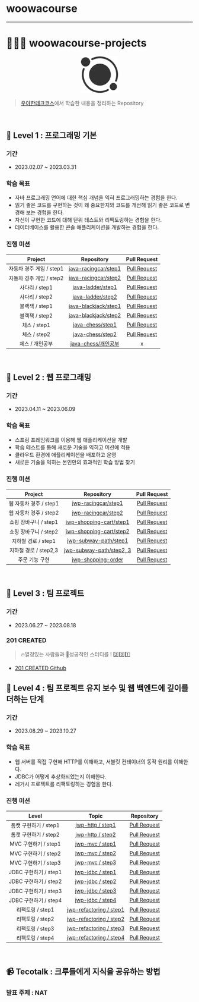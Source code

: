 # woowacourse
---
# 👨🏻‍💻 woowacourse-projects

<p align="center">
    <img src="./image.webp" alt="우아한 테크코스 포스터" width="20%" />
</p>



>  [우아한테크코스](https://woowacourse.github.io/)에서 학습한 내용을 정리하는 Repository

<br/>

## 🥚 Level 1 : 프로그래밍 기본

### 기간

- 2023.02.07 ~ 2023.03.31

### 학습 목표

- 자바 프로그래밍 언어에 대한 핵심 개념을 익혀 프로그래밍하는 경험을 한다.
- 읽기 좋은 코드를 구현하는 것이 왜 중요한지와 코드를 개선해 읽기 좋은 코드로 변경해 보는 경험을 한다.
- 자신이 구현한 코드에 대해 단위 테스트와 리팩토링하는 경험을 한다.
- 데이터베이스를 활용한 콘솔 애플리케이션을 개발하는 경험을 한다.

### 진행 미션

|      Project      |                                 Repository                                  |                              Pull Request                              |
|:-----------------:|:---------------------------------------------------------------------------:|:----------------------------------------------------------------------:|
| 자동차 경주 게임 / step1 | [java-racingcar/step1](https://github.com/CFalws/java-racingcar/tree/step1) | [Pull Request](https://github.com/woowacourse/java-racingcar/pull/444) |
| 자동차 경주 게임 / step2 | [java-racingcar/step2](https://github.com/CFalws/java-racingcar/tree/step2) | [Pull Request](https://github.com/woowacourse/java-racingcar/pull/586) |
|    사다리 / step1    |    [java-ladder/step1](https://github.com/CFalws/java-ladder/tree/step1)    |   [Pull Request](https://github.com/woowacourse/java-ladder/pull/86)   |
|    사다리 / step2    |    [java-ladder/step2](https://github.com/CFalws/java-ladder/tree/step2)    |  [Pull Request](https://github.com/woowacourse/java-ladder/pull/238)   |
|    블랙잭 / step1    | [java-blackjack/step1](https://github.com/CFalws/java-blackjack/tree/step1) | [Pull Request](https://github.com/woowacourse/java-blackjack/pull/467) |
|    블랙잭 / step2    | [java-blackjack/step2](https://github.com/CFalws/java-blackjack/tree/step2) | [Pull Request](https://github.com/woowacourse/java-blackjack/pull/519) |
|    체스 / step1     |     [java-chess/step1](https://github.com/CFalws/java-chess/tree/step1)     |   [Pull Request](https://github.com/woowacourse/java-chess/pull/445)   |
|    체스 / step2     |     [java-chess/step2](https://github.com/CFalws/java-chess/tree/step2)     |   [Pull Request](https://github.com/woowacourse/java-chess/pull/600)   |
|     체스 / 개인공부     |      [java-chess/개인공부](https://github.com/CFalws/java-chess/tree/new)       |                                   x                                    |
<br/>

## 🐣 Level 2 : 웹 프로그래밍

### 기간

- 2023.04.11 ~ 2023.06.09

### 학습 목표

- 스프링 프레임워크를 이용해 웹 애플리케이션을 개발
- 학습 테스트를 통해 새로운 기술을 익히고 미션에 적용
- 클라우드 환경에 애플리케이션을 배포하고 운영
- 새로운 기술을 익히는 본인만의 효과적인 학습 방법 찾기

### 진행 미션

|     Project      |                                    Repository                                     |                         Pull Request                         |
|:----------------:|:---------------------------------------------------------------------------------:| :----------------------------------------------------------: |
| 웹 자동차 경주 / step1 |     [jwp-racingcar/step1](https://github.com/CFalws/jwp-racingcar/tree/step1)     | [Pull Request](https://github.com/woowacourse/jwp-racingcar/pull/11) |
| 웹 자동차 경주 / step2 |     [jwp-racingcar/step2](https://github.com/CFalws/jwp-racingcar/tree/step2)     | [Pull Request](https://github.com/woowacourse/jwp-racingcar/pull/102) |
| 쇼핑 장바구니 / step1  | [jwp-shopping-cart/step1](https://github.com/CFalws/jwp-shopping-cart/tree/step1) | [Pull Request](https://github.com/woowacourse/jwp-shopping-cart/pull/176) |
| 쇼핑 장바구니 / step2  | [jwp-shopping-cart/step2](https://github.com/CFalws/jwp-shopping-cart/tree/step2) | [Pull Request](https://github.com/woowacourse/jwp-shopping-cart/pull/271) |
|  지하철 경로 / step1  |   [jwp-subway-path/step1](https://github.com/CFalws/jwp-subway-path/tree/step1)   | [Pull Request](https://github.com/woowacourse/jwp-subway-path/pull/37) |
| 지하철 경로 / step2,3 | [jwp-subway-path/step2, 3](https://github.com/CFalws/jwp-subway-path/tree/step2)  | [Pull Request](https://github.com/woowacourse/jwp-subway-path/pull/173) |
|     주문 기능 구현     |   [jwp-shopping-order](https://github.com/CFalws/jwp-shopping-order/tree/step1)   | [Pull Request](https://github.com/woowacourse/jwp-shopping-order/pull/85) |
<br/>

## 🐥 Level 3 : 팀 프로젝트

### 기간

- 2023.06.27 ~ 2023.08.18

### 201 CREATED
> 🔥열정있는 사람들과 💪성공적인 스터디를 ! 2️⃣0️⃣1️⃣
- [201 CREATED Github](https://github.com/woowacourse-teams/2023-yigongil)
  <br/>

## 🐓 Level 4 : 팀 프로젝트 유지 보수 및 웹 백엔드에 깊이를 더하는 단계

### 기간

- 2023.08.29 ~ 2023.10.27

### 학습 목표

- 웹 서버를 직접 구현해 HTTP를 이해하고, 서블릿 컨테이너의 동작 원리를 이해한다.
- JDBC가 어떻게 추상화되었는지 이해한다. 
- 레거시 프로젝트를 리팩토링하는 경험을 한다.

### 진행 미션
|       Level       |                                      Topic                                      |                                 Repository                                 |                   
|:-----------------:|:-------------------------------------------------------------------------------:|:--------------------------------------------------------------------------:| 
|  톰캣 구현하기 / step1  |   [jwp-http / step1](https://github.com/CFalws/jwp-dashboard-http/tree/step1)   | [Pull Request](https://github.com/woowacourse/jwp-dashboard-http/pull/333) |
|  톰캣 구현하기 / step2  |   [jwp-http / step2](https://github.com/CFalws/jwp-dashboard-http/tree/step2)   | [Pull Request](https://github.com/woowacourse/jwp-dashboard-http/pull/436) |
| MVC 구현하기 / step1  |    [jwp-mvc / step1](https://github.com/CFalws/jwp-dashboard-mvc/tree/step1)    | [Pull Request](https://github.com/woowacourse/jwp-dashboard-mvc/pull/389)  |
| MVC 구현하기 / step2  |    [jwp-mvc / step2](https://github.com/CFalws/jwp-dashboard-mvc/tree/step2)    | [Pull Request](https://github.com/woowacourse/jwp-dashboard-mvc/pull/523)  |
| MVC 구현하기 / step3  |    [jwp-mvc / step3](https://github.com/CFalws/jwp-dashboard-mvc/tree/step3)    | [Pull Request](https://github.com/woowacourse/jwp-dashboard-mvc/pull/633)  |
| JDBC 구현하기 / step1 |   [jwp-jdbc / step1](https://github.com/CFalws/jwp-dashboard-jdbc/tree/step1)   | [Pull Request](https://github.com/woowacourse/jwp-dashboard-jdbc/pull/293) |
| JDBC 구현하기 / step2 |   [jwp-jdbc / step2](https://github.com/CFalws/jwp-dashboard-jdbc/tree/step2)   | [Pull Request](https://github.com/woowacourse/jwp-dashboard-jdbc/pull/438) |
| JDBC 구현하기 / step3 |   [jwp-jdbc / step3](https://github.com/CFalws/jwp-dashboard-jdbc/tree/step3)   | [Pull Request](https://github.com/woowacourse/jwp-dashboard-jdbc/pull/524) |
| JDBC 구현하기 / step4 |   [jwp-jdbc / step4](https://github.com/CFalws/jwp-dashboard-jdbc/tree/step4)   | [Pull Request](https://github.com/woowacourse/jwp-dashboard-jdbc/pull/605) |
|   리팩토링 / step1    | [jwp-refactoring / step1](https://github.com/CFalws/jwp-refactoring/tree/step1) |  [Pull Request](https://github.com/woowacourse/jwp-refactoring/pull/619)   |
|   리팩토링 / step2    | [jwp-refactoring / step2](https://github.com/CFalws/jwp-refactoring/tree/step2) |  [Pull Request](https://github.com/woowacourse/jwp-refactoring/pull/666)   |
|   리팩토링 / step3    | [jwp-refactoring / step3](https://github.com/CFalws/jwp-refactoring/tree/step3) |  [Pull Request](https://github.com/woowacourse/jwp-refactoring/pull/777)   |
|   리팩토링 / step4    | [jwp-refactoring / step4](https://github.com/CFalws/jwp-refactoring/tree/step4) |  [Pull Request](https://github.com/woowacourse/jwp-refactoring/pull/800)   |

<br/>

## 📹 Tecotalk : 크루들에게 지식을 공유하는 방법

### 발표 주제 : NAT

<br/>
